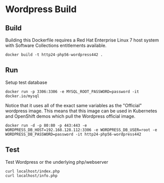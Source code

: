 Wordpress Build
======================================

Build
-----

Building this Dockerfile requires a Red Hat Enterprise Linux 7 host
system with Software Collections entitlements available.
```
docker build -t http24-php56-wordpress442 .
```

Run
---

Setup test database
```
docker run -p 3306:3306 -e MYSQL_ROOT_PASSWORD=password -it docker.io/mysql
```

Notice that it uses all of the exact same variables as the "Official" wordpress image. This means that this image can be used in Kubernetes and OpenShift demos which pull the Wordpress official image.
```
docker run -d -p 80:80 -p 443:443 -e WORDPRESS_DB_HOST=192.168.128.112:3306 -e WORDPRESS_DB_USER=root -e WORDPRESS_DB_PASSWORD=password -it http24-php56-wordpress442
```

Test
----
Test Wordpress or the underlying php/webserver
```
curl localhost/index.php
curl localhost/info.php
```
